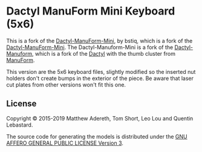 # Dactyl ManuForm Mini Keyboard (5x6)

This is a fork of the [Dactyl-ManuForm-Mini](https://github.com/bstiq/dactyl-manuform-mini-keyboard), by bstiq, which is a fork of the [Dactyl-ManuForm-Mini](https://github.com/l4u/dactyl-manuform-mini-keyboard). The Dactyl-Manuform-Mini is a fork of the [Dactyl-Manuform](https://github.com/tshort/dactyl-keyboard), which is a fork of the [Dactyl](https://github.com/adereth/dactyl-keyboard) with the thumb cluster from [ManuForm](https://github.com/jeffgran/ManuForm).

This version are the 5x6 keyboard files, slightly modified so the inserted nut holders don't create bumps in the exterior of the piece. Be aware that laser cut plates from other versions won't fit this one.

## License

Copyright © 2015-2019 Matthew Adereth, Tom Short, Leo Lou and Quentin Lebastard.

The source code for generating the models is distributed under the [GNU AFFERO GENERAL PUBLIC LICENSE Version 3](LICENSE).

